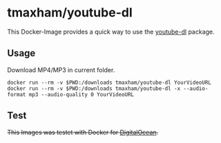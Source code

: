 # tmaxham/youtube-dl

This Docker-Image provides a quick way to use the [youtube-dl](https://wiki.ubuntuusers.de/youtube-dl/) package.

## Usage
Download MP4/MP3 in current folder.
```
docker run --rm -v $PWD:/downloads tmaxham/youtube-dl YourVideoURL
docker run --rm -v $PWD:/downloads tmaxham/youtube-dl -x --audio-format mp3 --audio-quality 0 YourVideoURL
```

## Test
~~This Images was testet with Docker for [DigitalOcean](https://m.do.co/c/5332851bbf0f).~~

